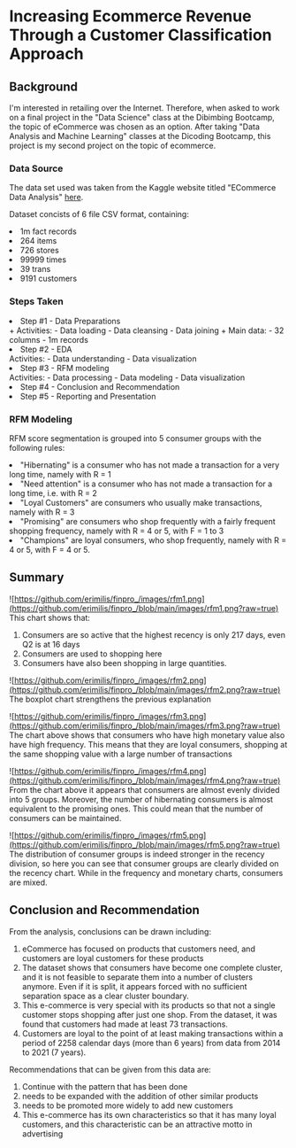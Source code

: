 # Increasing Ecommerce Revenue Through a Customer Classification Approach

## Background
I'm interested in retailing over the Internet. Therefore, when asked to work on a final project in the "Data Science" class at the Dibimbing Bootcamp, the topic of eCommerce was chosen as an option. After taking "Data Analysis and Machine Learning" classes at the Dicoding Bootcamp, this project is my second project on the topic of ecommerce.

### Data Source
The data set used was taken from the Kaggle website titled "ECommerce Data Analysis" <a href="https://www.kaggle.com/datasets/mmohaiminulislam/ecommerce-data-analysis" target="blank">here</a>.

Dataset concists of 6 file CSV format, containing:
<li>1m fact records
<li>264 items
<li>726 stores
<li>99999 times
<li>39 trans
<li>9191 customers

### Steps Taken
<li>Step #1 - Data Preparations</li>
      + Activities:
         - Data loading
         - Data cleansing
         - Data joining
      + Main data:
         - 32 columns
         - 1m records

<li>Step #2 - EDA</li>
Activities:
  - Data understanding
  - Data visualization

<li>Step #3 - RFM modeling</li>
    Activities:
    - Data processing
    - Data modeling
    - Data visualization
<li>Step #4 - Conclusion and Recommendation</li>
<li>Step #5 - Reporting and Presentation</li>

### RFM Modeling
RFM score segmentation is grouped into 5 consumer groups with the following rules:
<li>"Hibernating" is a consumer who has not made a transaction for a very long time, namely with R = 1</li>
<li>"Need attention" is a consumer who has not made a transaction for a long time, i.e. with R = 2</li>
<li>"Loyal Customers" are consumers who usually make transactions, namely with R = 3</li>
<li>"Promising" are consumers who shop frequently with a fairly frequent shopping frequency, namely with R = 4 or 5, with F = 1 to 3</li>
<li>"Champions" are loyal consumers, who shop frequently, namely with R = 4 or 5, with F = 4 or 5.</li>

## Summary

![https://github.com/erimilis/finpro_/images/rfm1.png](https://github.com/erimilis/finpro_/blob/main/images/rfm1.png?raw=true)
This chart shows that:
1. Consumers are so active that the highest recency is only 217 days, even Q2 is at 16 days
2. Consumers are used to shopping here
3. Consumers have also been shopping in large quantities.

![https://github.com/erimilis/finpro_/images/rfm2.png](https://github.com/erimilis/finpro_/blob/main/images/rfm2.png?raw=true)
The boxplot chart strengthens the previous explanation

![https://github.com/erimilis/finpro_/images/rfm3.png](https://github.com/erimilis/finpro_/blob/main/images/rfm3.png?raw=true)
The chart above shows that consumers who have high monetary value also have high frequency. This means that they are loyal consumers, shopping at the same shopping value with a large number of transactions

![https://github.com/erimilis/finpro_/images/rfm4.png](https://github.com/erimilis/finpro_/blob/main/images/rfm4.png?raw=true)
From the chart above it appears that consumers are almost evenly divided into 5 groups. Moreover, the number of hibernating consumers is almost equivalent to the promising ones. This could mean that the number of consumers can be maintained.

![https://github.com/erimilis/finpro_/images/rfm5.png](https://github.com/erimilis/finpro_/blob/main/images/rfm5.png?raw=true)
The distribution of consumer groups is indeed stronger in the recency division, so here you can see that consumer groups are clearly divided on the recency chart.
While in the frequency and monetary charts, consumers are mixed.

## Conclusion and Recommendation

From the analysis, conclusions can be drawn including:
1. eCommerce has focused on products that customers need, and customers are loyal customers for these products
2. The dataset shows that consumers have become one complete cluster, and it is not feasible to separate them into a number of clusters anymore. Even if it is split, it appears forced with no sufficient separation space as a clear cluster boundary.
3. This e-commerce is very special with its products so that not a single customer stops shopping after just one shop. From the dataset, it was found that customers had made at least 73 transactions.
4. Customers are loyal to the point of at least making transactions within a period of 2258 calendar days (more than 6 years) from data from 2014 to 2021 (7 years).

Recommendations that can be given from this data are:
1. Continue with the pattern that has been done
2. needs to be expanded with the addition of other similar products
3. needs to be promoted more widely to add new customers
4. This e-commerce has its own characteristics so that it has many loyal customers, and this characteristic can be an attractive motto in advertising
